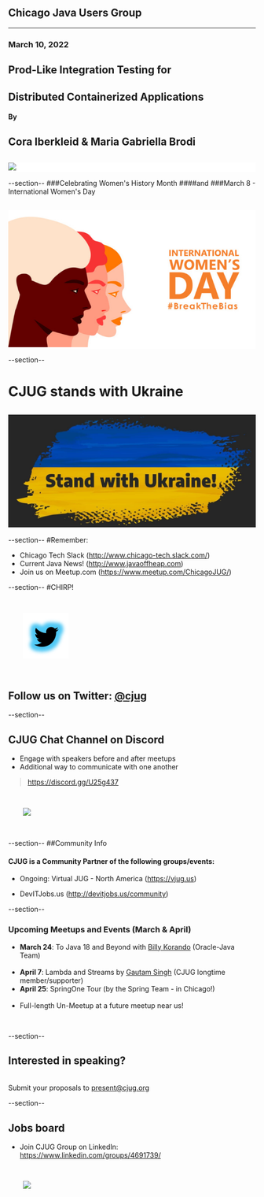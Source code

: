 ## Chicago Java Users Group
---

### March 10, 2022 
## Prod-Like Integration Testing for
## Distributed Containerized Applications
#### By
## Cora Iberkleid & Maria Gabriella Brodi
<div style="background-color: white; margin-top: 30px;">
	<img src="images/cjug.gif" style="border: none; box-shadow: none;"/>
</div>

--section--
###Celebrating Women's History Month 
####and
###March 8 - International Women's Day
<div style="background-color: white; margin-top: 30px;">
	<img src="images/2022-Intl-Womens-Day.jpeg" style="border: none; box-shadow: none;"/>
</div>

--section--
# CJUG stands with Ukraine
<div style="background-color: white; margin-top: 30px;">
	<img src="images/WeStandWithUkraine.jpeg" style="border: none; box-shadow: none;"/>
</div>

--section--
#Remember:
 * Chicago Tech Slack (http://www.chicago-tech.slack.com/)
 * Current Java News! (http://www.javaoffheap.com)
 * Join us on Meetup.com (https://www.meetup.com/ChicagoJUG/)

--section--
#CHIRP!
<br/>

<img src="images/twitterBird.png" style="border:none; box-shadow:none; margin: 30px; background:white;"/>

## Follow us on Twitter: <u>[@cjug](https://twitter.com/cjug)</u>

--section--
## CJUG Chat Channel on Discord 
* Engage with speakers before and after meetups
* Additional way to communicate with one another

>https://discord.gg/U25g437

<img src="images/cjug-discord-qrcode.png" style="border:none; box-shadow:none; margin: 30px; background:white;"/>

--section--
##Community Info
#### CJUG is a Community Partner of the following groups/events:

* Ongoing:  Virtual JUG - North America (https://vjug.us)

* DevITJobs.us (http://devitjobs.us/community)

--section--
### Upcoming Meetups and Events (March & April)

* __March 24__: To Java 18 and Beyond with [Billy Korando](https://twitter.com/BillyKorando) (Oracle-Java Team)
<br/><br/>
* __April 7__: Lambda and Streams by [Gautam Singh](https://twitter.com/singhkgautam) (CJUG longtime member/supporter) 
* __April 25__: SpringOne Tour (by the Spring Team - in Chicago!)
<br/><br/>
* Full-length Un-Meetup at a future meetup near us!
<br/>
  
--section--
## Interested in speaking? 
<br/>Submit your proposals to present@cjug.org<br/>

--section--

## Jobs board

* Join CJUG Group on LinkedIn:<br/>
 https://www.linkedin.com/groups/4691739/

<img src="images/cjug-linkedinGroup-qrcode.png" style="border:none; box-shadow:none; margin: 30px; background:white;"/>

